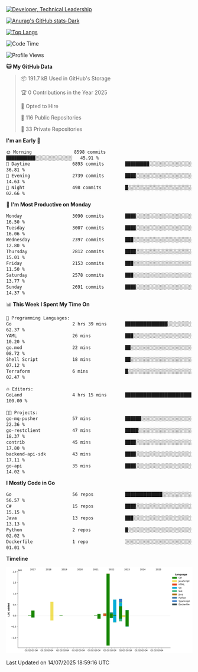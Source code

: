<div>
  <a href="https://www.linkedin.com/in/arielpineiro/" target="_blank" rel="nofollow noopener noreferrer">
    <img src="https://img.shields.io/badge/-LinkedIn-%230077B5?style=for-the-badge&logo=linkedin&logoColor=white" alt="Developer, Technical Leadership" title="Ariel Piñeiro">
  </a>
</div>

[![Anurag's GitHub stats-Dark](https://github-readme-stats.vercel.app/api?username=arielsrv&show_icons=true&theme=dark#gh-dark-mode-only)](https://github.com/anuraghazra/github-readme-stats#gh-dark-mode-only)

[![Top Langs](https://github-readme-stats.vercel.app/api/top-langs/?username=arielsrv&layout=compact&langs_count=10&theme=dark#gh-dark-mode-only)](https://github.com/anuraghazra/github-readme-stats&theme=dark#gh-dark-mode-only)

<!--START_SECTION:waka-->
![Code Time](http://img.shields.io/badge/Code%20Time-1%2C352%20hrs%202%20mins-blue)

![Profile Views](http://img.shields.io/badge/Profile%20Views-47-blue)

**🐱 My GitHub Data** 

> 📦 191.7 kB Used in GitHub's Storage 
 > 
> 🏆 0 Contributions in the Year 2025
 > 
> 💼 Opted to Hire
 > 
> 📜 116 Public Repositories 
 > 
> 🔑 33 Private Repositories 
 > 
**I'm an Early 🐤** 

```text
🌞 Morning                8598 commits        ███████████░░░░░░░░░░░░░░   45.91 % 
🌆 Daytime                6893 commits        █████████░░░░░░░░░░░░░░░░   36.81 % 
🌃 Evening                2739 commits        ████░░░░░░░░░░░░░░░░░░░░░   14.63 % 
🌙 Night                  498 commits         █░░░░░░░░░░░░░░░░░░░░░░░░   02.66 % 
```
📅 **I'm Most Productive on Monday** 

```text
Monday                   3090 commits        ████░░░░░░░░░░░░░░░░░░░░░   16.50 % 
Tuesday                  3007 commits        ████░░░░░░░░░░░░░░░░░░░░░   16.06 % 
Wednesday                2397 commits        ███░░░░░░░░░░░░░░░░░░░░░░   12.80 % 
Thursday                 2812 commits        ████░░░░░░░░░░░░░░░░░░░░░   15.01 % 
Friday                   2153 commits        ███░░░░░░░░░░░░░░░░░░░░░░   11.50 % 
Saturday                 2578 commits        ███░░░░░░░░░░░░░░░░░░░░░░   13.77 % 
Sunday                   2691 commits        ████░░░░░░░░░░░░░░░░░░░░░   14.37 % 
```


📊 **This Week I Spent My Time On** 

```text
💬 Programming Languages: 
Go                       2 hrs 39 mins       ████████████████░░░░░░░░░   62.37 % 
YAML                     26 mins             ███░░░░░░░░░░░░░░░░░░░░░░   10.20 % 
go.mod                   22 mins             ██░░░░░░░░░░░░░░░░░░░░░░░   08.72 % 
Shell Script             18 mins             ██░░░░░░░░░░░░░░░░░░░░░░░   07.12 % 
Terraform                6 mins              █░░░░░░░░░░░░░░░░░░░░░░░░   02.47 % 

🔥 Editors: 
GoLand                   4 hrs 15 mins       █████████████████████████   100.00 % 

🐱‍💻 Projects: 
go-mq-pusher             57 mins             ██████░░░░░░░░░░░░░░░░░░░   22.36 % 
go-restclient            47 mins             █████░░░░░░░░░░░░░░░░░░░░   18.37 % 
contrib                  45 mins             ████░░░░░░░░░░░░░░░░░░░░░   17.80 % 
backend-api-sdk          43 mins             ████░░░░░░░░░░░░░░░░░░░░░   17.11 % 
go-api                   35 mins             ████░░░░░░░░░░░░░░░░░░░░░   14.02 % 
```

**I Mostly Code in Go** 

```text
Go                       56 repos            ██████████████░░░░░░░░░░░   56.57 % 
C#                       15 repos            ████░░░░░░░░░░░░░░░░░░░░░   15.15 % 
Java                     13 repos            ███░░░░░░░░░░░░░░░░░░░░░░   13.13 % 
Python                   2 repos             █░░░░░░░░░░░░░░░░░░░░░░░░   02.02 % 
Dockerfile               1 repo              ░░░░░░░░░░░░░░░░░░░░░░░░░   01.01 % 
```



**Timeline**

![Lines of Code chart](https://raw.githubusercontent.com/arielsrv/arielsrv/main/assets/bar_graph.png)


 Last Updated on 14/07/2025 18:59:16 UTC
<!--END_SECTION:waka-->
